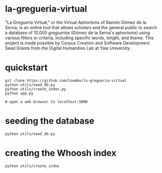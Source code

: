 # la-gregueria-virtual

"La Greguería Virtual," or the Virtual Aphorisms of Ramón Gómez de la Serna, is an online tool that allows scholars and the general public to search a database of 10,000 *greguerías* (Gómez de la Serna's aphorisms) using various filters or criteria, including specific words, length, and theme. This project is made possible by Corpus Creation and Software Development Seed Grants from the Digital Humanities Lab at Yale University.

# quickstart
```
git clone https://github.com/tzembo/la-gregueria-virtual
python utils/seed_db.py
python utils/create_index.py
python app.py

# open a web browser to localhost:5000
```

# seeding the database
`python utils/seed_db.py`
# creating the Whoosh index
`python utils/create_index`

